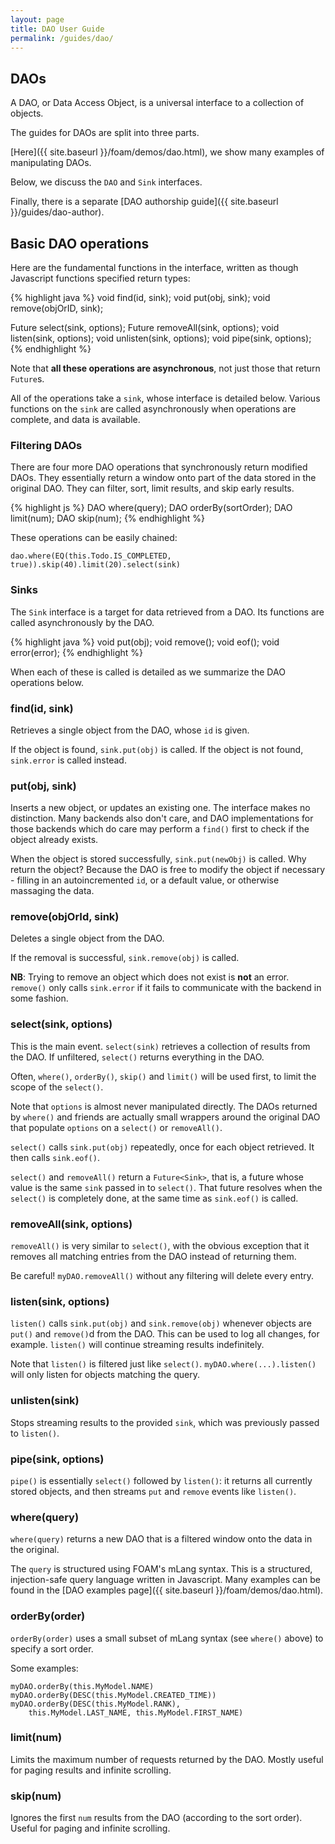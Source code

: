 ```yaml
---
layout: page
title: DAO User Guide
permalink: /guides/dao/
---
```


## DAOs

A DAO, or Data Access Object, is a universal interface to a collection of
objects.

The guides for DAOs are split into three parts.

[Here]({{ site.baseurl }}/foam/demos/dao.html), we show many examples of
manipulating DAOs.

Below, we discuss the `DAO` and `Sink` interfaces.

Finally, there is a separate
[DAO authorship guide]({{ site.baseurl }}/guides/dao-author).


## Basic DAO operations

Here are the fundamental functions in the interface, written as though
Javascript functions specified return types:

{% highlight java %}
void find(id, sink);
void put(obj, sink);
void remove(objOrID, sink);

Future<Sink> select(sink, options);
Future<Sink> removeAll(sink, options);
void listen(sink, options);
void unlisten(sink, options);
void pipe(sink, options);
{% endhighlight %}

Note that **all these operations are asynchronous**, not just those that return
`Future`s.

All of the operations take a `sink`, whose interface is detailed below. Various
functions on the `sink` are called asynchronously when operations are complete,
and data is available.


### Filtering DAOs

There are four more DAO operations that synchronously return modified DAOs. They
essentially return a window onto part of the data stored in the original DAO.
They can filter, sort, limit results, and skip early results.

{% highlight js %}
DAO where(query);
DAO orderBy(sortOrder);
DAO limit(num);
DAO skip(num);
{% endhighlight %}

These operations can be easily chained:

    dao.where(EQ(this.Todo.IS_COMPLETED, true)).skip(40).limit(20).select(sink)

### Sinks

The `Sink` interface is a target for data retrieved from a DAO. Its functions
are called asynchronously by the DAO.

{% highlight java %}
void put(obj);
void remove();
void eof();
void error(error);
{% endhighlight %}

When each of these is called is detailed as we summarize the DAO operations
below.


### find(id, sink)

Retrieves a single object from the DAO, whose `id` is given.

If the object is found, `sink.put(obj)` is called. If the object is not found,
`sink.error` is called instead.

### put(obj, sink)

Inserts a new object, or updates an existing one. The interface makes no
distinction. Many backends also don't care, and DAO implementations for those
backends which do care may perform a `find()` first to check if the object
already exists.

When the object is stored successfully, `sink.put(newObj)` is called. Why return
the object? Because the DAO is free to modify the object if necessary - filling
in an autoincremented `id`, or a default value, or otherwise massaging the data.


### remove(objOrId, sink)

Deletes a single object from the DAO.

If the removal is successful, `sink.remove(obj)` is called.

**NB**: Trying to remove an object which does not exist is **not** an error.
`remove()` only calls `sink.error` if it fails to communicate with the backend
in some fashion.


### select(sink, options)

This is the main event. `select(sink)` retrieves a collection of results from
the DAO. If unfiltered, `select()` returns everything in the DAO.

Often, `where()`, `orderBy()`, `skip()` and `limit()` will be used first, to
limit the scope of the `select()`.

Note that `options` is almost never manipulated directly. The DAOs returned by
`where()` and friends are actually small wrappers around the original DAO that
populate `options` on a `select()` or `removeAll()`.

`select()` calls `sink.put(obj)` repeatedly, once for each object retrieved. It
then calls `sink.eof()`.

`select()` and `removeAll()` return a `Future<Sink>`, that is, a future whose
value is the same `sink` passed in to `select()`. That future resolves when
the `select()` is completely done, at the same time as `sink.eof()` is called.


### removeAll(sink, options)

`removeAll()` is very similar to `select()`, with the obvious exception that it
removes all matching entries from the DAO instead of returning them.

Be careful! `myDAO.removeAll()` without any filtering will delete every entry.


### listen(sink, options)

`listen()` calls `sink.put(obj)` and `sink.remove(obj)` whenever objects are
`put()` and `remove()`d from the DAO. This can be used to log all changes, for
example. `listen()` will continue streaming results indefinitely.

Note that `listen()` is filtered just like `select()`.
`myDAO.where(...).listen()` will only listen for objects matching the query.

### unlisten(sink)

Stops streaming results to the provided `sink`, which was previously passed to
`listen()`.

### pipe(sink, options)

`pipe()` is essentially `select()` followed by `listen()`: it returns all
currently stored objects, and then streams `put` and `remove` events like
`listen()`.


### where(query)

`where(query)` returns a new DAO that is a filtered window onto the data in the
original.

The `query` is structured using FOAM's mLang syntax. This is a structured,
injection-safe query language written in Javascript. Many examples can be
found in the [DAO examples page]({{ site.baseurl }}/foam/demos/dao.html).

### orderBy(order)

`orderBy(order)` uses a small subset of mLang syntax (see `where()` above) to
specify a sort order.

Some examples:

    myDAO.orderBy(this.MyModel.NAME)
    myDAO.orderBy(DESC(this.MyModel.CREATED_TIME))
    myDAO.orderBy(DESC(this.MyModel.RANK),
        this.MyModel.LAST_NAME, this.MyModel.FIRST_NAME)


### limit(num)

Limits the maximum number of requests returned by the DAO. Mostly useful for
paging results and infinite scrolling.

### skip(num)

Ignores the first `num` results from the DAO (according to the sort order).
Useful for paging and infinite scrolling.

